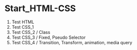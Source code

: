 # Start_HTML-CSS
1. Test HTML
2. Test CSS_1
3. Test CSS_2 / Class
4. Test CSS_3 / Fixed, Pseudo Selector
5. Test CSS_4 / Transition, Transform, animation, media query
